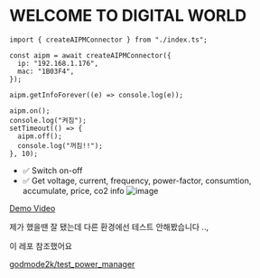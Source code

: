 # WELCOME TO DIGITAL WORLD

```
import { createAIPMConnector } from "./index.ts";

const aipm = await createAIPMConnector({
  ip: "192.168.1.176",
  mac: "1B03F4",
});

aipm.getInfoForever((e) => console.log(e));

aipm.on();
console.log("켜짐");
setTimeout(() => {
  aipm.off();
  console.log("꺼짐!!");
}, 10);
```

- ✅ Switch on-off
- ✅ Get voltage, current, frequency, power-factor, consumtion, accumulate, price, co2 info
![image](https://user-images.githubusercontent.com/35295182/149544021-5652506e-0359-4e58-a737-0b82d50cb834.png)

[Demo Video](https://twitter.com/ryc0nt/status/1481984253336649732)

제가 했을땐 잘 됐는데 다른 환경에선 테스트 안해봤습니다 .., 

이 레포 참조했어요 

[godmode2k/test_power_manager](https://github.com/godmode2k/test_power_manager)

